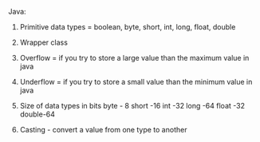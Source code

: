 Java:
1. Primitive data types = boolean, byte, short, int, long, float, double
2. Wrapper class
3. Overflow  = if you try to store a large value than the maximum value in java
4. Underflow  = if you try to store a small value than the minimum value in java
6. Size of data types in bits 
 byte  - 8
 short -16
 int   -32
 long  -64
 float -32
 double-64
 
 7. Casting - convert a value from one type to another
 




